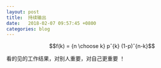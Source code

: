 ```yaml
---
layout: post
title:  持续输出
date:   2018-02-07 09:57:45 +0800
categories: blog
---
```


$$f(k) = {n \choose k} pˆ{k} (1-p)ˆ{n-k}$$

看的见的工作结果，对别人重要，对自己更重要 ！

